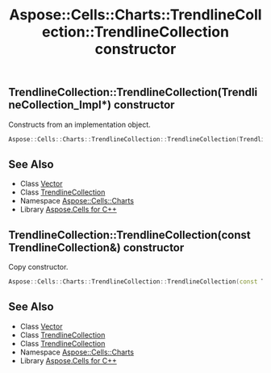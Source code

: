 ﻿---
title: Aspose::Cells::Charts::TrendlineCollection::TrendlineCollection constructor
linktitle: TrendlineCollection
second_title: Aspose.Cells for C++ API Reference
description: 'Aspose::Cells::Charts::TrendlineCollection::TrendlineCollection constructor. Constructs from an implementation object in C++.'
type: docs
weight: 100
url: /cpp/aspose.cells.charts/trendlinecollection/trendlinecollection/
---
## TrendlineCollection::TrendlineCollection(TrendlineCollection_Impl*) constructor


Constructs from an implementation object.

```cpp
Aspose::Cells::Charts::TrendlineCollection::TrendlineCollection(TrendlineCollection_Impl *impl)
```

## See Also

* Class [Vector](../../../aspose.cells/vector/)
* Class [TrendlineCollection](../)
* Namespace [Aspose::Cells::Charts](../../)
* Library [Aspose.Cells for C++](../../../)
## TrendlineCollection::TrendlineCollection(const TrendlineCollection\&) constructor


Copy constructor.

```cpp
Aspose::Cells::Charts::TrendlineCollection::TrendlineCollection(const TrendlineCollection &src)
```

## See Also

* Class [Vector](../../../aspose.cells/vector/)
* Class [TrendlineCollection](../)
* Class [TrendlineCollection](../)
* Namespace [Aspose::Cells::Charts](../../)
* Library [Aspose.Cells for C++](../../../)
